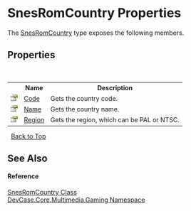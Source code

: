 # SnesRomCountry Properties
 

The <a href="T_DevCase_Core_Multimedia_Gaming_SnesRomCountry">SnesRomCountry</a> type exposes the following members.


## Properties
&nbsp;<table><tr><th></th><th>Name</th><th>Description</th></tr><tr><td>![Public property](media/pubproperty.gif "Public property")</td><td><a href="P_DevCase_Core_Multimedia_Gaming_SnesRomCountry_Code">Code</a></td><td>
Gets the country code.</td></tr><tr><td>![Public property](media/pubproperty.gif "Public property")</td><td><a href="P_DevCase_Core_Multimedia_Gaming_SnesRomCountry_Name">Name</a></td><td>
Gets the country name.</td></tr><tr><td>![Public property](media/pubproperty.gif "Public property")</td><td><a href="P_DevCase_Core_Multimedia_Gaming_SnesRomCountry_Region">Region</a></td><td>
Gets the region, which can be PAL or NTSC.</td></tr></table>&nbsp;
<a href="#snesromcountry-properties">Back to Top</a>

## See Also


#### Reference
<a href="T_DevCase_Core_Multimedia_Gaming_SnesRomCountry">SnesRomCountry Class</a><br /><a href="N_DevCase_Core_Multimedia_Gaming">DevCase.Core.Multimedia.Gaming Namespace</a><br />